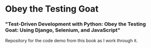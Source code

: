 # Obey the Testing Goat
### "Test-Driven Development with Python: Obey the Testing Goat: Using Django, Selenium, and JavaScript"

Repository for the code demo from this book as I work through it.
